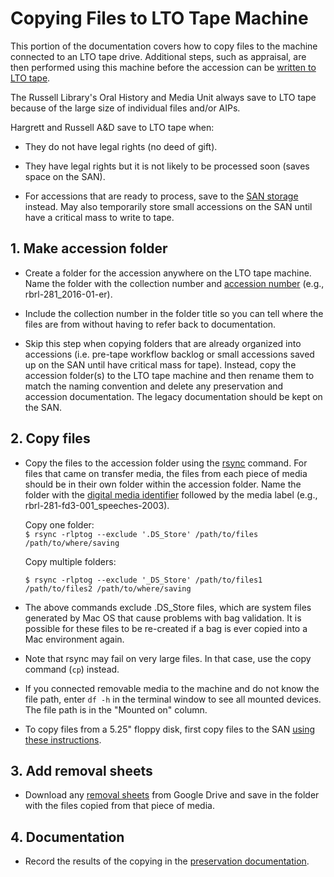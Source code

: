 # Copying Files to LTO Tape Machine

This portion of the documentation covers how to copy files to the machine connected to an LTO tape drive. Additional steps, such as appraisal, are then performed using this machine before the accession can be [written to LTO tape](./lto-tape.md).

The Russell Library's Oral History and Media Unit always save to LTO tape because of the large size of individual files and/or AIPs.

Hargrett and Russell A&D save to LTO tape when:
*   They do not have legal rights (no deed of gift).

*   They have legal rights but it is not likely to be processed soon (saves space on the SAN).

*   For accessions that are ready to process, save to the [SAN storage](./san-storage.md) instead. May also temporarily store small accessions on the SAN until have a critical mass to write to tape.


## 1. Make accession folder

* Create a folder for the accession anywhere on the LTO tape machine. Name the folder with the collection number and [accession number](./accession-number.md) (e.g., rbrl-281_2016-01-er).

* Include the collection number in the folder title so you can tell where the files are from without having to refer back to documentation.

* Skip this step when copying folders that are already organized into accessions (i.e. pre-tape workflow backlog or small accessions saved up on the SAN until have critical mass for tape). Instead, copy the accession folder(s) to the LTO tape machine and then rename them to match the naming convention and delete any preservation and accession documentation. The legacy documentation should be kept on the SAN.

## 2. Copy files

* Copy the files to the accession folder using the [rsync](./rsync.md) command.  For files that came on transfer media, the files from each piece of media should be in their own folder within the accession folder. Name the folder with the [digital media identifier](./digital-media-identifier.md) followed by the media label (e.g., rbrl-281-fd3-001_speeches-2003).

    Copy one folder:     
    `$ rsync -rlptog --exclude '.DS_Store' /path/to/files /path/to/where/saving`

    Copy multiple folders:

    `$ rsync -rlptog --exclude '_DS_Store' /path/to/files1 /path/to/files2 /path/to/where/saving`

* The above commands exclude .DS_Store files, which are system files generated by Mac OS that cause problems with bag validation. It is possible for these files to be re-created if a bag is ever copied into a Mac environment again.

* Note that rsync may fail on very large files. In that case, use the copy command (`cp`) instead.

* If you connected removable media to the machine and do not know the file path, enter `df -h` in the terminal window to see all mounted devices. The file path is in the "Mounted on" column.

* To copy files from a 5.25" floppy disk, first copy files to the SAN [using these instructions](./5-25-floppy-disk.md).


## 3. Add removal sheets

* Download any [removal sheets](./removal-sheets.md) from Google Drive and save in the folder with the files copied from that piece of  media.

## 4. Documentation

* Record the results of the copying in the [preservation documentation](./preservation-documentation.md).
